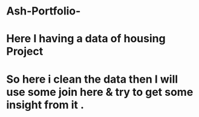 # Ash-Portfolio-
# Here I having a data of housing Project 
# So here i clean the data then I will use some join here & try to get some insight from it .
